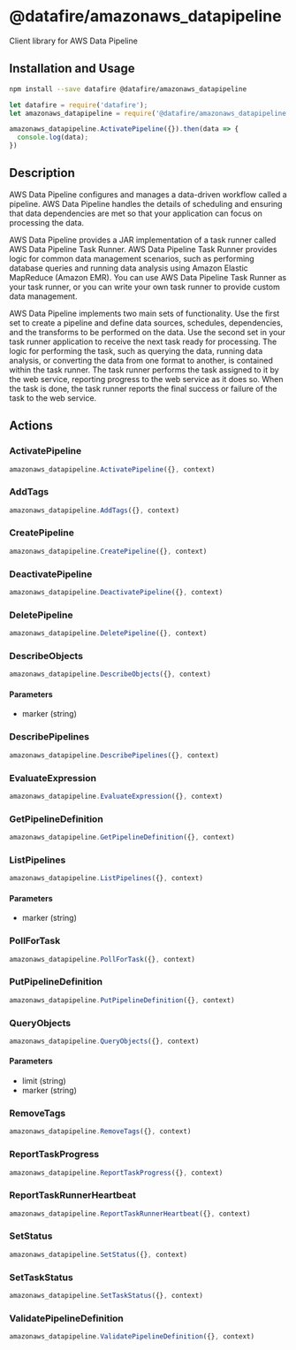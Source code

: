# @datafire/amazonaws_datapipeline

Client library for AWS Data Pipeline

## Installation and Usage
```bash
npm install --save datafire @datafire/amazonaws_datapipeline
```

```js
let datafire = require('datafire');
let amazonaws_datapipeline = require('@datafire/amazonaws_datapipeline').create();

amazonaws_datapipeline.ActivatePipeline({}).then(data => {
  console.log(data);
})
```

## Description
<p>AWS Data Pipeline configures and manages a data-driven workflow called a pipeline. AWS Data Pipeline handles the details of scheduling and ensuring that data dependencies are met so that your application can focus on processing the data.</p> <p>AWS Data Pipeline provides a JAR implementation of a task runner called AWS Data Pipeline Task Runner. AWS Data Pipeline Task Runner provides logic for common data management scenarios, such as performing database queries and running data analysis using Amazon Elastic MapReduce (Amazon EMR). You can use AWS Data Pipeline Task Runner as your task runner, or you can write your own task runner to provide custom data management.</p> <p>AWS Data Pipeline implements two main sets of functionality. Use the first set to create a pipeline and define data sources, schedules, dependencies, and the transforms to be performed on the data. Use the second set in your task runner application to receive the next task ready for processing. The logic for performing the task, such as querying the data, running data analysis, or converting the data from one format to another, is contained within the task runner. The task runner performs the task assigned to it by the web service, reporting progress to the web service as it does so. When the task is done, the task runner reports the final success or failure of the task to the web service.</p>

## Actions
### ActivatePipeline



```js
amazonaws_datapipeline.ActivatePipeline({}, context)
```


### AddTags



```js
amazonaws_datapipeline.AddTags({}, context)
```


### CreatePipeline



```js
amazonaws_datapipeline.CreatePipeline({}, context)
```


### DeactivatePipeline



```js
amazonaws_datapipeline.DeactivatePipeline({}, context)
```


### DeletePipeline



```js
amazonaws_datapipeline.DeletePipeline({}, context)
```


### DescribeObjects



```js
amazonaws_datapipeline.DescribeObjects({}, context)
```

#### Parameters
* marker (string)

### DescribePipelines



```js
amazonaws_datapipeline.DescribePipelines({}, context)
```


### EvaluateExpression



```js
amazonaws_datapipeline.EvaluateExpression({}, context)
```


### GetPipelineDefinition



```js
amazonaws_datapipeline.GetPipelineDefinition({}, context)
```


### ListPipelines



```js
amazonaws_datapipeline.ListPipelines({}, context)
```

#### Parameters
* marker (string)

### PollForTask



```js
amazonaws_datapipeline.PollForTask({}, context)
```


### PutPipelineDefinition



```js
amazonaws_datapipeline.PutPipelineDefinition({}, context)
```


### QueryObjects



```js
amazonaws_datapipeline.QueryObjects({}, context)
```

#### Parameters
* limit (string)
* marker (string)

### RemoveTags



```js
amazonaws_datapipeline.RemoveTags({}, context)
```


### ReportTaskProgress



```js
amazonaws_datapipeline.ReportTaskProgress({}, context)
```


### ReportTaskRunnerHeartbeat



```js
amazonaws_datapipeline.ReportTaskRunnerHeartbeat({}, context)
```


### SetStatus



```js
amazonaws_datapipeline.SetStatus({}, context)
```


### SetTaskStatus



```js
amazonaws_datapipeline.SetTaskStatus({}, context)
```


### ValidatePipelineDefinition



```js
amazonaws_datapipeline.ValidatePipelineDefinition({}, context)
```


